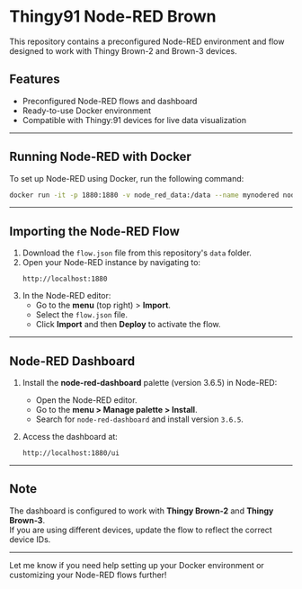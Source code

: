 # Thingy91 Node-RED Brown

This repository contains a preconfigured Node-RED environment and flow designed to work with Thingy Brown-2 and Brown-3 devices.

## Features
- Preconfigured Node-RED flows and dashboard
- Ready-to-use Docker environment
- Compatible with Thingy:91 devices for live data visualization

---

## Running Node-RED with Docker

To set up Node-RED using Docker, run the following command:

```bash
docker run -it -p 1880:1880 -v node_red_data:/data --name mynodered nodered/node-red
```

---

## Importing the Node-RED Flow

1. Download the `flow.json` file from this repository's `data` folder.
2. Open your Node-RED instance by navigating to:
   ```
   http://localhost:1880
   ```
3. In the Node-RED editor:
   - Go to the **menu** (top right) > **Import**.
   - Select the `flow.json` file.
   - Click **Import** and then **Deploy** to activate the flow.

---

## Node-RED Dashboard

1. Install the **node-red-dashboard** palette (version 3.6.5) in Node-RED:
   - Open the Node-RED editor.
   - Go to the **menu > Manage palette > Install**.
   - Search for `node-red-dashboard` and install version `3.6.5`.

2. Access the dashboard at:
   ```
   http://localhost:1880/ui
   ```

---

## Note

The dashboard is configured to work with **Thingy Brown-2** and **Thingy Brown-3**.  
If you are using different devices, update the flow to reflect the correct device IDs.

---

Let me know if you need help setting up your Docker environment or customizing your Node-RED flows further!
